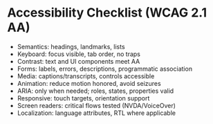 # Accessibility Checklist (WCAG 2.1 AA)

- Semantics: headings, landmarks, lists
- Keyboard: focus visible, tab order, no traps
- Contrast: text and UI components meet AA
- Forms: labels, errors, descriptions, programmatic association
- Media: captions/transcripts, controls accessible
- Animation: reduce motion honored, avoid seizures
- ARIA: only when needed; roles, states, properties valid
- Responsive: touch targets, orientation support
- Screen readers: critical flows tested (NVDA/VoiceOver)
- Localization: language attributes, RTL where applicable

